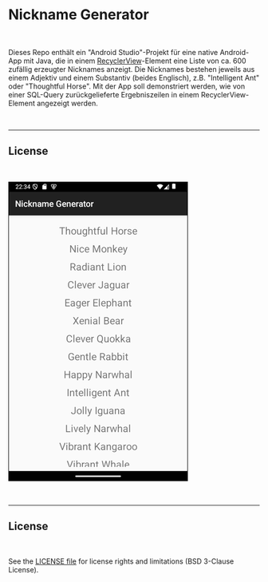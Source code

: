 # Nickname Generator #

<br>

Dieses Repo enthält ein "Android Studio"-Projekt für eine native Android-App mit Java, die in einem
[RecyclerView](https://developer.android.com/develop/ui/views/layout/recyclerview?hl=de)-Element eine 
Liste von ca. 600 zufällig erzeugter Nicknames anzeigt. 
Die Nicknames bestehen jeweils aus einem Adjektiv und einem Substantiv (beides Englisch), z.B. 
"Intelligent Ant" oder "Thoughtful Horse". 
Mit der App soll demonstriert werden, wie von einer SQL-Query zurückgelieferte Ergebniszeilen
in einem RecyclerView-Element angezeigt werden.

<br>

----

## License ##

<br>

![Screenshot 1](screenshot_1.png)

<br>

----

## License ##

<br>

See the [LICENSE file](LICENSE.md) for license rights and limitations (BSD 3-Clause License).

<br>
